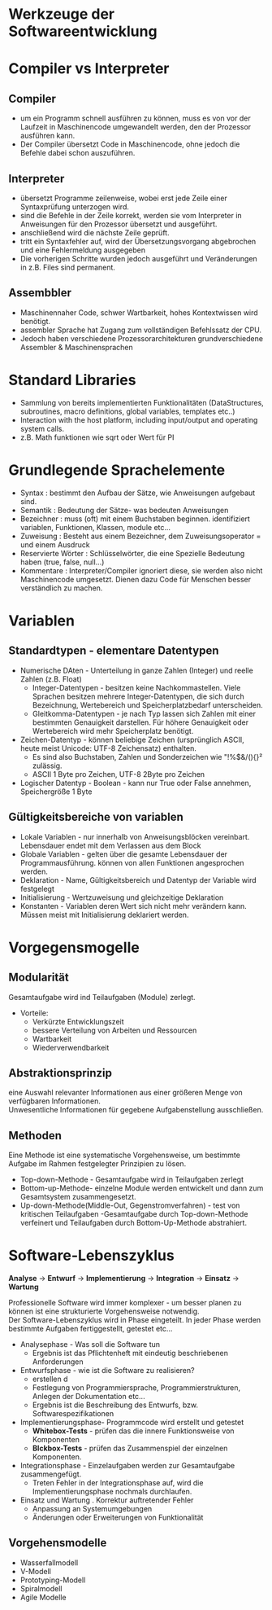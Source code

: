 # Werkzeuge der Softwareentwicklung

# Compiler vs Interpreter

##  Compiler
- um ein Programm schnell ausführen zu können, muss es von vor der Laufzeit in Maschinencode umgewandelt werden, den der Prozessor ausführen kann.
- Der Compiler übersetzt Code in Maschinencode, ohne jedoch die Befehle dabei schon auszuführen.

## Interpreter
- übersetzt Programme zeilenweise, wobei erst jede Zeile einer Syntaxprüfung unterzogen wird.
- sind die Befehle in der Zeile korrekt, werden sie vom Interpreter in Anweisungen für den Prozessor übersetzt und ausgeführt.
- anschließend wird die nächste Zeile geprüft.
- tritt ein Syntaxfehler auf, wird der Übersetzungsvorgang abgebrochen und eine Fehlermeldung ausgegeben
- Die vorherigen Schritte wurden jedoch ausgeführt und Veränderungen in z.B. Files sind permanent.

## Assembbler
- Maschinennaher Code, schwer Wartbarkeit, hohes Kontextwissen wird benötigt.
- assembler Sprache hat Zugang zum vollständigen Befehlssatz der CPU.
- Jedoch haben verschiedene Prozessorarchitekturen grundverschiedene Assembler & Maschinensprachen

# Standard Libraries 
- Sammlung von bereits implementierten Funktionalitäten (DataStructures, subroutines, macro definitions, global variables, templates etc..)
- Interaction with the host platform, including input/output and operating system calls.
- z.B. Math funktionen wie sqrt oder Wert für PI


# Grundlegende Sprachelemente
- Syntax     : bestimmt den Aufbau der Sätze, wie Anweisungen aufgebaut sind.
- Semantik   : Bedeutung der Sätze- was bedeuten Anweisungen
- Bezeichner : muss (oft) mit einem Buchstaben beginnen. identifiziert variablen, Funktionen, Klassen, module etc...
- Zuweisung  : Besteht aus einem Bezeichner, dem Zuweisungsoperator = und einem Ausdruck
- Reservierte Wörter : Schlüsselwörter, die eine Spezielle Bedeutung haben (true, false, null...)
- Kommentare : Interpreter/Compiler ignoriert diese, sie werden also nicht Maschinencode umgesetzt. Dienen dazu Code für Menschen besser verständlich zu machen.

# Variablen

## Standardtypen - elementare Datentypen
- Numerische DAten - Unterteilung in ganze Zahlen (Integer) und reelle Zahlen (z.B. Float)
    - Integer-Datentypen - besitzen keine Nachkommastellen. Viele Sprachen besitzen mehrere Integer-Datentypen, die sich durch Bezeichnung, Wertebereich und Speicherplatzbedarf unterscheiden.
    - Gleitkomma-Datentypen - je nach Typ lassen sich Zahlen mit einer bestimmten Genauigkeit darstellen. Für höhere Genauigkeit oder Wertebereich wird mehr Speicherplatz benötigt.
- Zeichen-Datentyp - können beliebige Zeichen (ursprünglich ASCII, heute meist Unicode: UTF-8 Zeichensatz) enthalten.
    - Es sind also Buchstaben, Zahlen und Sonderzeichen wie "!%$&/(){}² zulässig.
    - ASCII 1 Byte pro Zeichen, UTF-8 2Byte pro Zeichen
- Logischer Datentyp - Boolean - kann nur True oder False annehmen, Speichergröße 1 Byte

## Gültigkeitsbereiche von variablen
- Lokale Variablen - nur innerhalb von Anweisungsblöcken vereinbart. Lebensdauer endet mit dem Verlassen aus dem Block
- Globale Variablen - gelten über die gesamte Lebensdauer der Programmausführung. können von allen Funktionen angesprochen werden.
- Deklaration - Name, Gültigkeitsbereich und Datentyp der Variable wird festgelegt
- Initialisierung - Wertzuweisung und gleichzeitige Deklaration
- Konstanten - Variablen deren Wert sich nicht mehr verändern kann. Müssen meist mit Initialisierung deklariert werden.

# Vorgegensmogelle

## Modularität
Gesamtaufgabe wird ind Teilaufgaben (Module) zerlegt.
- Vorteile:
    - Verkürzte Entwicklungszeit
    - bessere Verteilung von Arbeiten und Ressourcen
    - Wartbarkeit
    - Wiederverwendbarkeit

## Abstraktionsprinzip
eine Auswahl relevanter Informationen aus einer größeren Menge von verfügbaren Informationen.           
Unwesentliche Informationen für gegebene Aufgabenstellung ausschließen.

## Methoden
Eine Methode ist eine systematische Vorgehensweise, um bestimmte Aufgabe im Rahmen festgelegter Prinzipien zu lösen.
- Top-down-Methode - Gesamtaufgabe wird in Teilaufgaben zerlegt
- Bottom-up-Methode- einzelne Module werden entwickelt und dann zum Gesamtsystem zusammengesetzt.
- Up-down-Methode(Middle-Out, Gegenstromverfahren) - test von kritischen Teilaufgaben -Gesamtaufgabe durch Top-down-Methode verfeinert und Teilaufgaben durch Bottom-Up-Methode abstrahiert.

# Software-Lebenszyklus
**Analyse** -> **Entwurf** -> **Implementierung** -> **Integration** -> **Einsatz** -> **Wartung**   

Professionelle Software wird immer komplexer - um besser planen zu können ist eine strukturierte Vorgehensweise notwendig.          
Der Software-Lebenszyklus wird in Phase eingeteilt. In jeder Phase werden bestimmte Aufgaben fertiggestellt, getestet etc...            
- Analysephase - Was soll die Software tun
    - Ergebnis ist das Pflichtenheft mit eindeutig beschriebenen Anforderungen
- Entwurfsphase - wie ist die Software zu realisieren?
    - erstellen d
    - Festlegung von Programmiersprache, Programmierstrukturen, Anlegen der Dokumentation etc...
    - Ergebnis ist die Beschreibung des Entwurfs, bzw. Softwarespezifikationen
- Implementierungsphase- Programmcode wird erstellt und getestet
    - **Whitebox-Tests** - prüfen das die innere Funktionsweise von Komponenten
    - **Blckbox-Tests** - prüfen das Zusammenspiel der einzelnen Komponenten.
- Integrationsphase - Einzelaufgaben werden zur Gesamtaufgabe zusammengefügt.
    - Treten Fehler in der Integrationsphase auf, wird die Implementierungsphase nochmals durchlaufen.
- Einsatz und Wartung 
    . Korrektur auftretender Fehler
    - Anpassung an Systemumgebungen
    - Änderungen oder Erweiterungen von Funktionalität

## Vorgehensmodelle
- Wasserfallmodell
- V-Modell
- Prototyping-Modell
- Spiralmodell
- Agile Modelle